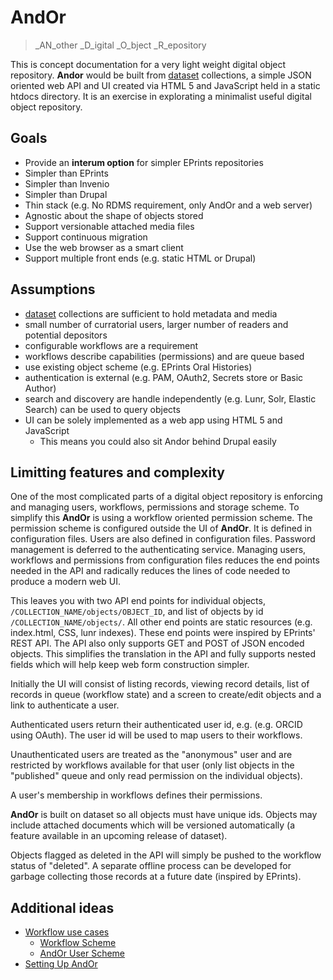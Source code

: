 
# AndOr

> _AN_other _D_igital _O_bject _R_epository

This is concept documentation for a very light weight digital object
repository. **Andor** would be built from 
[dataset](https://caltechlibrary.github.io/dataset) 
collections, a simple JSON oriented web API and UI created via
HTML 5 and JavaScript held in a static htdocs directory.  It is 
an exercise in explorating a minimalist useful digital object
repository. 

## Goals

+ Provide an __interum option__ for simpler EPrints repositories
+ Simpler than EPrints 
+ Simpler than Invenio
+ Simpler than Drupal
+ Thin stack (e.g. No RDMS requirement, only AndOr and a web server)
+ Agnostic about the shape of objects stored 
+ Support versionable attached media files
+ Support continuous migration
+ Use the web browser as a smart client
+ Support multiple front ends (e.g. static HTML or Drupal)


## Assumptions

+ [dataset](https://github.com/caltechlibrary/dataset) collections are sufficient to hold metadata and media
+ small number of curratorial users, larger number of readers and potential depositors
+ configurable workflows are a requirement
+ workflows describe capabilities (permissions) and are queue based
+ use existing object scheme (e.g. EPrints Oral Histories)
+ authentication is external (e.g. PAM, OAuth2, Secrets store or Basic Author)
+ search and discovery are handle independently (e.g. Lunr, Solr, Elastic Search) can be used to query objects
+ UI can be solely implemented as a web app using HTML 5 and JavaScript 
    + This means you could also sit Andor behind Drupal easily

## Limitting features and complexity

One of the most complicated parts of a digital object repository
is enforcing and managing users, workflows, permissions and storage
scheme.  To simplify this **AndOr** is using a workflow oriented 
permission scheme. The permission scheme is configured outside
the UI of **AndOr**. It is defined in configuration files. Users
are also defined in configuration files. Password
management is deferred to the authenticating service. Managing
users, workflows and permissions from configuration files
reduces the end points needed in the API and radically reduces
the lines of code needed to produce a modern web UI.

This leaves you with two API end points for individual objects, `/COLLECTION_NAME/objects/OBJECT_ID`, and list of objects by id `/COLLECTION_NAME/objects/`. All other end points are static
resources (e.g. index.html, CSS, lunr indexes). These
end points were inspired by EPrints' REST API. The API also
only supports GET and POST of JSON encoded objects. This
simplifies the translation in the API and fully supports nested fields
which will help keep web form construction simpler.

Initially the UI will consist of listing records, viewing record details,
list of records in queue (workflow state) and a screen to create/edit
objects and a link to authenticate a user.

Authenticated users return their authenticated user id, e.g. 
(e.g.  ORCID using OAuth). The user id will be used to map users
to their workflows. 

Unauthenticated users are treated as the "anonymous" user and
are restricted by workflows available for that user (only
list objects in the "published" queue and only read permission
on the individual objects). 

A user's membership in workflows defines their permissions. 

**AndOr** is built on dataset so all objects must have unique ids. 
Objects may include attached documents which will be versioned 
automatically (a feature available in an upcoming release of
dataset). 

Objects flagged as deleted in the API will simply be pushed to the
workflow status of "deleted". A separate offline process can be developed
for garbage collecting those records at a future date (inspired 
by EPrints).

## Additional ideas

+ [Workflow use cases](docs/Workflow-Use-Cases.html)
    + [Workflow Scheme](docs/Workflow-Scheme.html)
    + [AndOr User Scheme](docs/User-Scheme.html)
+ [Setting Up AndOr](docs/Setting-up-AndOr.html)




